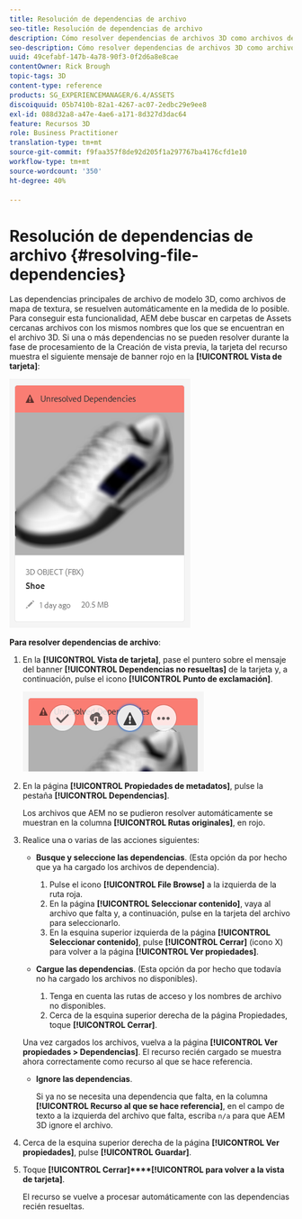 ```yaml
---
title: Resolución de dependencias de archivo
seo-title: Resolución de dependencias de archivo
description: Cómo resolver dependencias de archivos 3D como archivos de mapa de textura cuando falla la resolución automática.
seo-description: Cómo resolver dependencias de archivos 3D como archivos de mapa de textura cuando falla la resolución automática.
uuid: 49cefabf-147b-4a78-90f3-0f2d6a8e8cae
contentOwner: Rick Brough
topic-tags: 3D
content-type: reference
products: SG_EXPERIENCEMANAGER/6.4/ASSETS
discoiquuid: 05b7410b-82a1-4267-ac07-2edbc29e9ee8
exl-id: 088d32a8-a47e-4ae6-a171-8d327d3dac64
feature: Recursos 3D
role: Business Practitioner
translation-type: tm+mt
source-git-commit: f9faa357f8de92d205f1a297767ba4176cfd1e10
workflow-type: tm+mt
source-wordcount: '350'
ht-degree: 40%

---
```


# Resolución de dependencias de archivo {#resolving-file-dependencies}

Las dependencias principales de archivo de modelo 3D, como archivos de mapa de textura, se resuelven automáticamente en la medida de lo posible. Para conseguir esta funcionalidad, AEM debe buscar en carpetas de Assets cercanas archivos con los mismos nombres que los que se encuentran en el archivo 3D. Si una o más dependencias no se pueden resolver durante la fase de procesamiento de la Creación de vista previa, la tarjeta del recurso muestra el siguiente mensaje de banner rojo en la **[!UICONTROL Vista de tarjeta]**:

![chlimage_1-124](assets/chlimage_1-124.png)

**Para resolver dependencias de archivo**:

1. En la **[!UICONTROL Vista de tarjeta]**, pase el puntero sobre el mensaje del banner **[!UICONTROL Dependencias no resueltas]** de la tarjeta y, a continuación, pulse el icono **[!UICONTROL Punto de exclamación]**.

   ![chlimage_1-125](assets/chlimage_1-125.png)

1. En la página **[!UICONTROL Propiedades de metadatos]**, pulse la pestaña **[!UICONTROL Dependencias]**.

   Los archivos que AEM no se pudieron resolver automáticamente se muestran en la columna **[!UICONTROL Rutas originales]**, en rojo.

1. Realice una o varias de las acciones siguientes:

   * **Busque y seleccione las dependencias**. (Esta opción da por hecho que ya ha cargado los archivos de dependencia).

      1. Pulse el icono **[!UICONTROL File Browse]** a la izquierda de la ruta roja.
      1. En la página **[!UICONTROL Seleccionar contenido]**, vaya al archivo que falta y, a continuación, pulse en la tarjeta del archivo para seleccionarlo.
      1. En la esquina superior izquierda de la página **[!UICONTROL Seleccionar contenido]**, pulse **[!UICONTROL Cerrar]** (icono X) para volver a la página **[!UICONTROL Ver propiedades]**.
   * **Cargue las dependencias**. (Esta opción da por hecho que todavía no ha cargado los archivos no disponibles).

      1. Tenga en cuenta las rutas de acceso y los nombres de archivo no disponibles.
      1. Cerca de la esquina superior derecha de la página Propiedades, toque **[!UICONTROL Cerrar]**.

   Una vez cargados los archivos, vuelva a la página **[!UICONTROL Ver propiedades > Dependencias]**. El recurso recién cargado se muestra ahora correctamente como recurso al que se hace referencia.

   * **Ignore las dependencias**.

      Si ya no se necesita una dependencia que falta, en la columna **[!UICONTROL Recurso al que se hace referencia]**, en el campo de texto a la izquierda del archivo que falta, escriba `n/a` para que AEM 3D ignore el archivo.



1. Cerca de la esquina superior derecha de la página **[!UICONTROL Ver propiedades]**, pulse **[!UICONTROL Guardar]**.
1. Toque **[!UICONTROL Cerrar]****[!UICONTROL para volver a la vista de tarjeta]**.

   El recurso se vuelve a procesar automáticamente con las dependencias recién resueltas.
